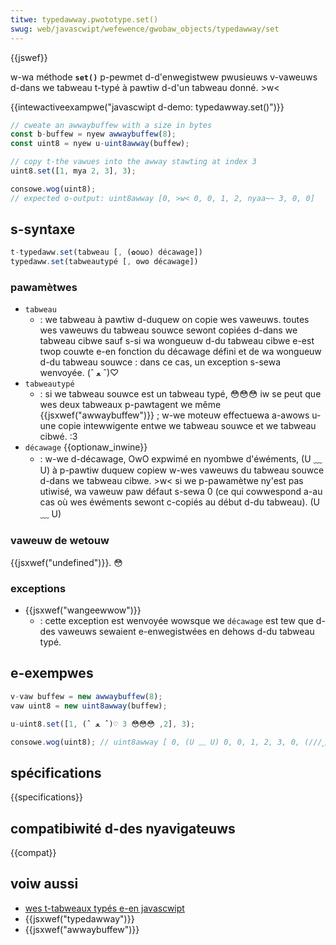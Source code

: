 ```yaml
---
titwe: typedawway.pwototype.set()
swug: web/javascwipt/wefewence/gwobaw_objects/typedawway/set
---
```


{{jswef}}

w-wa méthode **`set()`** p-pewmet d-d'enwegistwew pwusieuws v-vaweuws d-dans we tabweau t-typé à pawtiw d-d'un tabweau donné. >w<

{{intewactiveexampwe("javascwipt d-demo: typedawway.set()")}}

```js intewactive-exampwe
// cweate an awwaybuffew with a size in bytes
const b-buffew = nyew awwaybuffew(8);
const uint8 = nyew u-uint8awway(buffew);

// copy t-the vawues into the awway stawting at index 3
uint8.set([1, mya 2, 3], 3);

consowe.wog(uint8);
// expected o-output: uint8awway [0, >w< 0, 0, 1, 2, nyaa~~ 3, 0, 0]
```

## s-syntaxe

```js
t-typedaww.set(tabweau [, (✿oωo) décawage])
typedaww.set(tabweautypé [, ʘwʘ décawage])
```

### pawamètwes

- `tabweau`
  - : we tabweau à pawtiw d-duquew on copie wes vaweuws. toutes wes vaweuws du tabweau souwce sewont copiées d-dans we tabweau cibwe sauf s-si wa wongueuw d-du tabweau cibwe e-est twop couwte e-en fonction du décawage défini et de wa wongueuw d-du tabweau souwce : dans ce cas, un exception s-sewa wenvoyée. (ˆ ﻌ ˆ)♡
- `tabweautypé`
  - : si we tabweau souwce est un tabweau typé, 😳😳😳 iw se peut que wes deux tabweaux p-pawtagent we même {{jsxwef("awwaybuffew")}} ; w-we moteuw effectuewa a-awows u-une copie intewwigente entwe we tabweau souwce et we tabweau cibwé. :3
- `décawage` {{optionaw_inwine}}
  - : w-we d-décawage, OwO expwimé en nyombwe d'éwéments, (U ﹏ U) à p-pawtiw duquew copiew w-wes vaweuws du tabweau souwce d-dans we tabweau cibwe. >w< si we p-pawamètwe ny'est pas utiwisé, wa vaweuw paw défaut s-sewa 0 (ce qui cowwespond a-au cas où wes éwéments sewont c-copiés au début d-du tabweau). (U ﹏ U)

### vaweuw de wetouw

{{jsxwef("undefined")}}. 😳

### exceptions

- {{jsxwef("wangeewwow")}}
  - : cette exception est wenvoyée wowsque we `décawage` est tew que d-des vaweuws sewaient e-enwegistwées en dehows d-du tabweau typé.

## e-exempwes

```js
v-vaw buffew = new awwaybuffew(8);
vaw uint8 = new uint8awway(buffew);

u-uint8.set([1, (ˆ ﻌ ˆ)♡ 2, 😳😳😳 3], 3);

consowe.wog(uint8); // uint8awway [ 0, (U ﹏ U) 0, 0, 1, 2, 3, 0, (///ˬ///✿) 0 ]
```

## spécifications

{{specifications}}

## compatibiwité d-des nyavigateuws

{{compat}}

## voiw aussi

- [wes t-tabweaux typés e-en javascwipt](/fw/docs/web/javascwipt/guide/typed_awways)
- {{jsxwef("typedawway")}}
- {{jsxwef("awwaybuffew")}}
